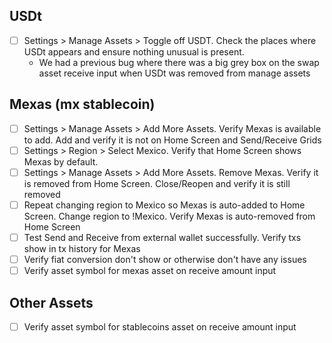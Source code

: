 ## USDt

- [ ] Settings > Manage Assets > Toggle off USDT. Check the places where USDt appears and ensure nothing unusual is present. 
    - We had a previous bug where there was a big grey box on the swap asset receive input when USDt was removed from manage assets
 
## Mexas (mx stablecoin)

- [ ] Settings > Manage Assets > Add More Assets. Verify Mexas is available to add. Add and verify it is not on Home Screen and Send/Receive Grids
- [ ] Settings > Region > Select Mexico. Verify that Home Screen shows Mexas by default.
- [ ] Settings > Manage Assets > Add More Assets. Remove Mexas. Verify it is removed from Home Screen. Close/Reopen and verify it is still removed
- [ ] Repeat changing region to Mexico so Mexas is auto-added to Home Screen. Change region to !Mexico. Verify Mexas is auto-removed from Home Screen
- [ ] Test Send and Receive from external wallet successfully. Verify txs show in tx history for Mexas
- [ ] Verify fiat conversion don't show or otherwise don't have any issues
- [ ] Verify asset symbol for mexas asset on receive amount input

## Other Assets 
- [ ] Verify asset symbol for stablecoins asset on receive amount input
